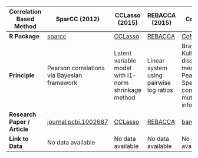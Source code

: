 | Correlation Based Method | SparCC (2012)                                                                  | CCLasso (2015)                                       | REBACCA (2015)                                                                                                                            | CoNet (2016)                                                                                                        | Meta-Network (2019)                                                                                            |
|--------------------------|--------------------------------------------------------------------------------|------------------------------------------------------|-------------------------------------------------------------------------------------------------------------------------------------------|---------------------------------------------------------------------------------------------------------------------|----------------------------------------------------------------------------------------------------------------|
| **R Package**                | [sparcc](https://rdrr.io/github/zdk123/SpiecEasi/man/sparcc.html)                       | [CCLasso](https://github.com/huayingfang/CCLasso)               | [REBACCA](https://faculty.wcas.northwestern.edu/hji403/REBACCA.htm)                                                                                  | [CoNetinR](https://github.com/ramellose/CoNetinR)                                                                               | [netmeta](https://github.com/guido-s/netmeta)                                                                             |
| **Principle**                | Pearson correlations via Bayesian framework                                    | Latent variable model with l1- norm shrinkage method | Linear system using pairwise log ratios                                                                                                   | Bray and Curtis, Kullback–Leibler dissimilarity measures, Pearson and Spearman correlation, and mutual information. | Hybrid method with Pearson Correlation and graph-based method FS-Weight method to study indirect relationships |
| **Research Paper / Article** | [journal.pcbi.1002687](https://journals.plos.org/ploscompbiol/article?id=10.1371/journal.pcbi.1002687) | [CCLasso](https://www.math.pku.edu.cn/teachers/dengmh/CCLasso/) | [REBACCA](https://www.researchgate.net/publication/278731609_Investigating_microbial_co-occurrence_patterns_based_on_metagenomic_compositional_data) | [barebonesCoNet](https://hallucigenia-sparsa.github.io/seqgroup/reference/barebonesCoNet.html)                                        | https://link.springer.com/book/10.1007/978-3-319-21416-0                                                       |
| **Link to Data**             | No data available                                                              | No data available                                    | No data available                                                                                                                         | No data available                                                                                                   | [data](https://github.com/guido-s/netmeta/tree/develop/data)                                                           |
